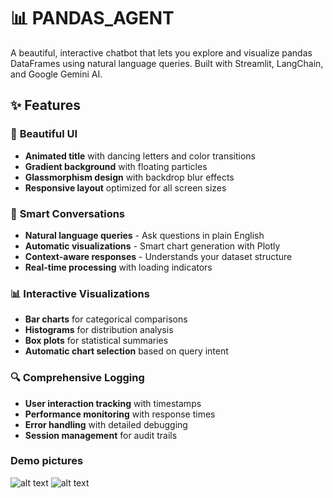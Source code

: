 # 📊 PANDAS_AGENT

A beautiful, interactive chatbot that lets you explore and visualize pandas DataFrames using natural language queries. Built with Streamlit, LangChain, and Google Gemini AI.

## ✨ Features

### 🎨 **Beautiful UI**
- **Animated title** with dancing letters and color transitions
- **Gradient background** with floating particles
- **Glassmorphism design** with backdrop blur effects
- **Responsive layout** optimized for all screen sizes

### 🤖 **Smart Conversations**
- **Natural language queries** - Ask questions in plain English
- **Automatic visualizations** - Smart chart generation with Plotly
- **Context-aware responses** - Understands your dataset structure
- **Real-time processing** with loading indicators

### 📊 **Interactive Visualizations**
- **Bar charts** for categorical comparisons
- **Histograms** for distribution analysis
- **Box plots** for statistical summaries
- **Automatic chart selection** based on query intent

### 🔍 **Comprehensive Logging**
- **User interaction tracking** with timestamps
- **Performance monitoring** with response times
- **Error handling** with detailed debugging
- **Session management** for audit trails

### Demo pictures
![alt text](<Screenshot 2025-09-14 at 9.02.48 PM.png>)
![alt text](<Screenshot 2025-09-14 at 9.02.37 PM.png>)